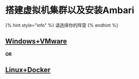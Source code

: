 # 搭建虚拟机集群以及安装Ambari

{% hint style="info" %}
请选择你的阵营
{% endhint %}

## [**Windows+VMware**](windows+vmware.md)

#### **OR**

## [**Linux+Docker**](linux+docker.md)
